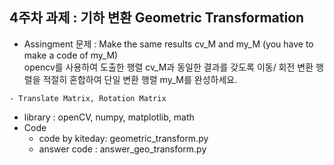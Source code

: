 ## 4주차 과제 : 기하 변환 Geometric Transformation

* Assingment 문제 : Make the same results cv_M and my_M (you have to make a code of my_M) <br>
  opencv를 사용하여 도출한 행렬 cv_M과 동일한 결과를 갖도록 이동/ 회전 변환 행렬을 적절히 혼합하여 단일 변환 행렬 my_M를 완성하세요. 
```
- Translate Matrix, Rotation Matrix
```
* library : openCV, numpy, matplotlib, math
* Code
  * code by kiteday: geometric_transform.py
  * answer code : answer_geo_transform.py

